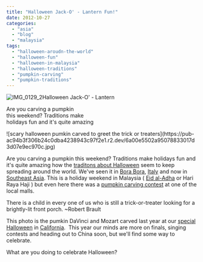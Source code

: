 ```yaml
---
title: "Halloween Jack-O' - Lantern Fun!"
date: 2012-10-27
categories: 
  - "asia"
  - "blog"
  - "malaysia"
tags: 
  - "halloween-aroudn-the-world"
  - "halloween-fun"
  - "halloween-in-malaysia"
  - "halloween-traditions"
  - "pumpkin-carving"
  - "pumpkin-traditions"
---
```


![IMG_0129_2](https://pub-ac94b3f306b24c0dba4238943c97f2e1.r2.dev/6a00e5502a95078833017ee47d328a970d.jpg)Halloween Jack-O' - Lantern  
  
Are you carving a pumpkin  
this weekend? Traditions make  
holidays fun and it's quite amazing

<!--more--> ![scary halloween pumkin carved to greet the trick or treaters](https://pub-ac94b3f306b24c0dba4238943c97f2e1.r2.dev/6a00e5502a95078833017d3d07e9ec970c.jpg)  
  
Are you carving a pumpkin this weekend? Traditions make holidays fun and it's quite amazing how the [traditons about Halloween](http://soultravelers3new.local/2011/10/halloween-around-the-world.html "Halloween around the world") seem to keep spreading around the world. We've seen it in [Bora Bora](http://soultravelers3new.local/2010/10/happy-halloween-traveling-around-the-world-celebrations-for-kids.html "bora bora"), [Italy](http://soultravelers3new.local/2008/03/ahhhumbria.html "itay umbria travel") and now in [Southeast Asia](http://soultravelers3new.local/2011/01/tropical-winter-home-in-penang-malaysia-location-indenpendent-digital-nomad-long-term-travel-tips-.html "south east Asia winter vacation"). This is a holiday weekend in Malaysia ( [Eid al-Adha](http://en.wikipedia.org/wiki/Eid_al-Adha "eid al adha") or Hari Raya Haji ) but even here there was a [pumpkin carving contest](http://thestar.com.my/news/story.asp?file=/2012/10/27/nation/12233987&sec=nation "pumpkin carving contest") at one of the local malls.  
  
There is a child in every one of us who is still a trick-or-treater looking for a brightly-lit front porch. ~Robert Brault  
  
  
This photo is the pumkin DaVinci and Mozart carved last year at our [special Halloween](http://soultravelers3new.local/2011/10/enchanting-halloween-california-style-1.html "special halloween") in [California](http://soultravelers3new.local/2012/02/beautiful-capitola-californias-oldest-beach.html "California beach town capitola").  This year our minds are more on finals, singing contests and heading out to China soon, but we'll find some way to celebrate.  
  
What are you doing to celebrate Halloween?
